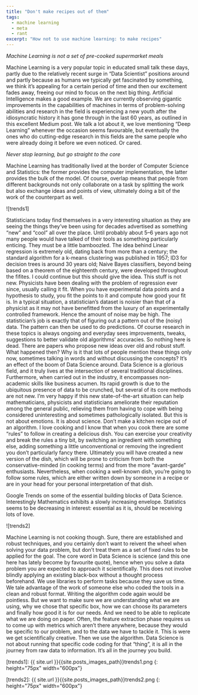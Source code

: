 ```yaml
---
title: "Don't make recipes out of them"
tags:
  - machine learning
  - meta
  - rant
excerpt: "How not to use machine learning: to make recipes"
---
```


*Machine Learning is not a set of pre-cooked supermarket meals*

Machine Learning is a very popular topic in educated small talk these days, partly due to the relatively recent surge in “Data Scientist” positions around and partly because as humans we typically get fascinated by something, we think it’s appealing for a certain period of time and then our excitement fades away, freeing our mind to focus on the next big thing.
Artificial Intelligence makes a good example. We are currently observing gigantic improvements in the capabilities of machines in terms of problem-solving abilities and research in the field is experiencing a new youth after the idiosyncratic history it has gone through in the last 60 years, as outlined in this excellent Medium post. We talk a lot about it, we love mentioning “Deep Learning” whenever the occasion seems favourable, but eventually the ones who do cutting-edge research in this fields are the same people who were already doing it before we even noticed. Or cared.

*Never stop learning, but go straight to the core*

Machine Learning has traditionally lived at the border of Computer Science and Statistics: the former provides the computer implementation, the latter provides the bulk of the model. Of course, overlap means that people from different backgrounds not only collaborate on a task by splitting the work but also exchange ideas and points of view, ultimately doing a bit of the work of the counterpart as well.

![trends1]

Statisticians today find themselves in a very interesting situation as they are seeing the things they’ve been using for decades advertised as something “new” and “cool” all over the place. Until probably about 5–6 years ago not many people would have talked of their tools as something particularly enticing. They must be a little bamboozled. The idea behind Linear regression is extremely old, dating back from more than a century; the standard algorithm for a k-means clustering was published in 1957; ID3 for decision trees is around 30 years old; Naive Bayes classifiers, beyond being based on a theorem of the eighteenth century, were developed throughout the fifites. I could continue but this should give the idea. This stuff is not new. Physicists have been dealing with the problem of regression ever since, usually calling it fit. When you have experimental data points and a hypothesis to study, you fit the points to it and compute how good your fit is. In a typical situation, a statistician’s dataset is noisier than that of a physicist as it may not have benefitted from the luxury of an experimentally controlled framework. Hence the amount of noise may be high. The statistician’s job is exactly that of figuring out a pattern out of the (noisy) data. The pattern can then be used to do predictions. Of course research in these topics is always ongoing and everyday sees improvements, tweaks, suggestions to better validate old algorithms’ accuracies. So nothing here is dead. There are papers who propose new ideas over old and robust stuff.
What happened then? Why is it that lots of people mention these things only now, sometimes talking in words and without discussing the concepts? It’s an effect of the boom of Data Science around. Data Science is a glorious field, and it truly lives at the intersection of several traditional disciplines. Furthermore, when carried out in the industry, it encompasses non-academic skills like business acumen. Its rapid growth is due to the ubiquitous presence of data to be crunched, but several of its core methods are not new. I’m very happy if this new state-of-the-art situation can help mathematicians, physicists and statisticians ameliorate their reputation among the general public, relieving them from having to cope with being considered uninteresting and sometimes pathologically isolated. But this is not about emotions. It is about science.
Don’t make a kitchen recipe out of an algorithm.
I love cooking and I know that when you cook there are some “rules” to follow in creating a delicious dish. You can exercise your creativity and break the rules a tiny bit, by switching an ingredient with something else, adding something a little unconventional or removing the ingredient you don’t particularly fancy there. Ultimately you will have created a new version of the dish, which will be prone to criticism from both the conservative-minded (in cooking terms) and from the more “avant-garde” enthusiasts. Nevertheless, when cooking a well-known dish, you’re going to follow some rules, which are either written down by someone in a recipe or are in your head for your personal interpretation of that dish.


Google Trends on some of the essential building blocks of Data Science. Interestingly Mathematics exhibits a slowly increasing envelope. Statistics seems to be decreasing in interest: essential as it is, should be receiving lots of love.

![trends2]

Machine Learning is not cooking though. Sure, there are established and robust techniques, and you certainly don’t want to reivent the wheel when solving your data problem, but don’t treat them as a set of fixed rules to be applied for the goal. The core word in Data Science is science (and this one here has lately become by favourite quote), hence when you solve a data problem you are expected to approach it scientifically. This does not involve blindly applying an existing black-box without a thought process beforehand. We use libraries to perform tasks because they save us time. We tale advantage of the work of someone else who coded the tools in a clean and robust format. Writing the algorithm code again would be pointless. But we want to make sure we are understanding what we are using, why we chose that specific box, how we can choose its parameters and finally how good it is for our needs. And we need to be able to replicate what we are doing on paper. Often, the feature extraction phase requires us to come up with metrics which aren’t there anywhere, because they would be specific to our problem, and to the data we have to tackle it. This is were we get scientifically creative. Then we use the algorithm. Data Science is not about running that specific code coding for that “thing”, it is all in the journey from raw data to information. It’s all in the journey you build.

[trends1]: {{ site.url }}{{site.posts_images_path}}trends1.png
{: height="75px" width="600px"}

[trends2]: {{ site.url }}{{site.posts_images_path}}trends2.png
{: height="75px" width="600px"}
